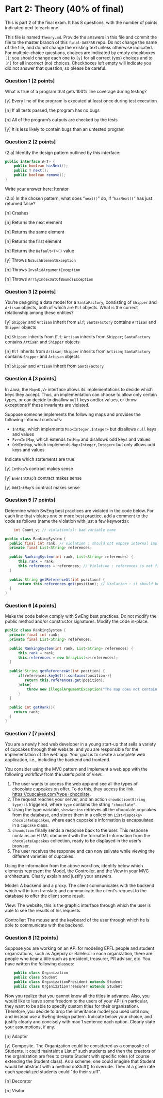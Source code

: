 # Part 2: Theory (40% of final)
This is part 2 of the final exam. It has 8 questions, with the number of points indicated next to each one.

This file is named `Theory.md`. Provide the answers in this file and commit the file to the master branch of this `final-GASPAR` repo. 
Do not change the name of the file, and do not change the existing text unless otherwise indicated. 
For multiple-choice questions, choices are indicated by empty checkboxes `[]`; you should change each one to `[y]` for all correct (yes) choices and to `[n]` for all incorrect (no) choices. 
Checkboxes left empty will indicate you did not answer that question, so please be careful.


### Question 1 [2 points]

What is true of a program that gets 100% line coverage during testing?

[y] Every line of the program is executed at least once during test execution

[n] If all tests passed, the program has no bugs

[n] All of the program’s outputs are checked by the tests

[y] It is less likely to contain bugs than an untested program

### Question 2 [2 points]

(2.a) Identify the design pattern outlined by this interface:

```java
public interface A<T> {
    public boolean hasNext();
    public T next();
    public boolean remove();
}
```

Write your answer here: Iterator

(2.b) In the chosen pattern, what does “`next()`” do, if “`hasNext()`” has just returned false?

[n] Crashes

[n] Returns the next element

[n] Returns the same element

[n] Returns the first element

[n] Returns the `Default<T>()` value

[y] Throws `NoSuchElementException`

[n] Throws `InvalidArgumentException`

[n] Throws `ArrayIndexOutOfBoundsException`

### Question 3 [2 points]

You’re designing a data model for a `SantaFactory`, consisting of `Shipper` and `Artisan` objects, both of which are `Elf` objects. 
What is the correct relationship among these entities?

[y] `Shipper` and `Artisan` inherit from `Elf`; `SantaFactory` contains `Artisan` and `Shipper` objects

[n] `Shipper` inherits from `Elf`; `Artisan` inherits from `Shipper`; `SantaFactory` contains `Artisan` and `Shipper` objects

[n] `Elf` inherits from `Artisan`; `Shipper` inherits from `Artisan`; `SantaFactory` contains `Shipper` and `Artisan` objects

[n] `Shipper` and `Artisan` inherit from `SantaFactory`

### Question 4 [3 points]

In Java, the `Map<K,V>` interface allows its implementations to decide which keys they accept. 
Thus, an implementation can choose to allow only certain types, or can decide to disallow `null` keys and/or values, 
or throw exceptions if these invariants are violated.

Suppose someone implements the following maps and provides the following informal contracts:

- `IntMap`, which implements `Map<Integer,Integer>` but disallows `null` keys and values
- `EvenIntMap`, which extends `IntMap` and disallows odd keys and values
- `OddIntMap`, which implements `Map<Integer,Integer>` but only allows odd keys and values

Indicate which statements are true:

[y] `IntMap`’s contract makes sense

[y] `EvenIntMap`’s contract makes sense

[y] `OddIntMap`’s contract makes sense

### Question 5 [7 points]

Determine which SwEng best practices are violated in the code below. 
For each line that violates one or more best practice, add a comment to the code as follows (name the violation with just a few keywords):
```java
  	int Count_v; // violation(s): bad variable name
```

```java
public class RankingSystem {
  public final int rank; // violation : should not expose internal implementation
  private final List<String> references;
 
  public RankingSystem(int rank, List<String> references) {
      this.rank = rank;
      this.references = references; // Violation : references is not final, it is likely to change over time. A copy of it should be                                                stored in this.references.
  }
 
  public String getReferenceAt(int position) {
      return this.references.get(position); // Violation : it should be checked that position is an existing key in the map before                                                          accessing its associated value.
  }
}
```

### Question 6 [4 points]

Make the code below comply with SwEng best practices. Do not modify the public method and/or constructor signatures. 
Modify the code in-place.

```java
public class RankingSystem {
  private final int rank;
  private final List<String> references;
 
  public RankingSystem(int rank, List<String> references) {
      this.rank = rank;
      this.references = new ArrayList<>(references);
  }
 
  public String getReferenceAt(int position) {
      if(references.keySet().contains(position)){
         return this.references.get(position);
      }else{
          throw new IllegalArgumentException("The map does not contain any key with name "+position);
      }
  }
  
  public int getRank(){
    return rank;
  }
}
```

### Question 7 [7 points]

You are a newly hired web developer in a young start-up that sells a variety of cupcakes through their website, 
and you are responsible for the implementation of the web app. 
Your goal is to create a complete web application, i.e., including the backend and frontend.

You consider using the MVC pattern and implement a web app with the following workflow from the user’s point of view:

1. The user wants to access the web app and see all the types of chocolate cupcakes on offer. 
   To do this, they access the link https://cupcakes.com?type=chocolate.
2. The request reaches your server, and an action `showAction(String type)` is triggered, where `type` contains the string `"chocolate"`.
3. Using the type variable, `showAction` retrieves all the chocolate cupcakes from the database,
   and stores them in a collection `List<Cupcake> chocolateCupcakes`, 
   where each cupcake's information is encapsulated in a `Cupcake` class.
4. `showAction` finally sends a response back to the user. 
   This response contains an HTML document with the formatted information from the `chocolateCupcakes` collection, 
   ready to be displayed in the user's browser.
5. The user receives the response and can now salivate while viewing the different varieties of cupcakes.

Using the information from the above workflow, identify below which elements represent the Model, the Controller, and the View in your MVC architecture. Clearly explain and justify your answers.

Model: A backend and a proxy. The client communicates with the backend which will in turn translate and communicate the client's request to the database to offer the client some result.

View: The website, this is the graphic interface through which the user is able to see the results of his requests.

Controller: The mouse and the keyboard of the user through which he is able to communicate with the backend.


### Question 8 [12 points]

Suppose you are working on an API for modeling EPFL people and student organizations, such as Agepoly or Balelec. 
In each organization, there are people who bear a title such as president, treasurer, PR advisor, etc. 
You have written the following classes:

```java
   	public class Organization
   	public class Student
   	public class OrganizationPresident extends Student
   	public class OrganizationTreasurer extends Student
```

Now you realize that you cannot know all the titles in advance. 
Also, you would like to leave some freedom to the users of your API (in particular, they want to be able to specify custom titles for their organization). 
Therefore, you decide to drop the inheritance model you used until now, and instead use a SwEng design pattern. 
Indicate below your choice, and justify clearly and concisely with max 1 sentence each option. Clearly state your assumptions, if any.

[n] Adapter

[y] Composite. The Organization could be considered as a composite of Students. It could maintaint a List of such students and then the creators of the organization are free to create Student with specific roles (of course extending the Student class). As a scheme, one could imagine that Student would be abstract with a method doStuff() to override. Then at a given rate each specialized students could "do their stuff".

[n] Decorator

[n] Visitor
